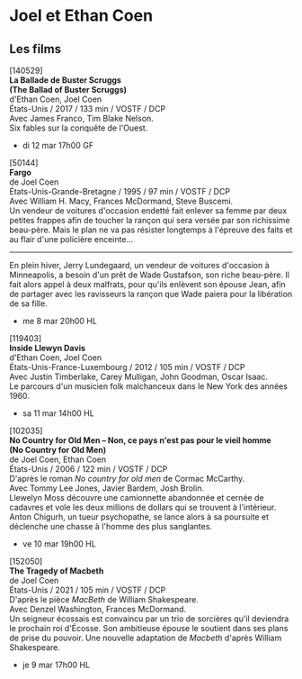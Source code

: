 # Joel et Ethan Coen

## Les films

[140529]  
**La Ballade de Buster Scruggs**  
**(The Ballad of Buster Scruggs)**  
d'Ethan Coen, Joel Coen  
États-Unis / 2017 / 133 min / VOSTF / DCP  
Avec James Franco, Tim Blake Nelson.  
Six fables sur la conquête de l'Ouest.

- di 12 mar 17h00 GF

[50144]  
**Fargo**  
de Joel Coen  
États-Unis-Grande-Bretagne / 1995 / 97 min / VOSTF / DCP  
Avec William H. Macy, Frances McDormand, Steve Buscemi.  
Un vendeur de voitures d'occasion endetté fait enlever sa femme par deux petites frappes afin de toucher la rançon qui sera versée par son richissime beau-père. Mais le plan ne va pas résister longtemps à l'épreuve des faits et au flair d'une policière enceinte...

---

En plein hiver, Jerry Lundegaard, un vendeur de voitures d'occasion à Minneapolis, a besoin d'un prêt de Wade Gustafson, son riche beau-père. Il fait alors appel à deux malfrats, pour qu'ils enlèvent son épouse Jean, afin de partager avec les ravisseurs la rançon que Wade paiera pour la libération de sa fille.

- me 8 mar 20h00 HL

[119403]  
**Inside Llewyn Davis**  
d'Ethan Coen, Joel Coen  
États-Unis-France-Luxembourg / 2012 / 105 min / VOSTF / DCP  
Avec Justin Timberlake, Carey Mulligan, John Goodman, Oscar Isaac.  
Le parcours d'un musicien folk malchanceux dans le New York des années 1960.

- sa 11 mar 14h00 HL

[102035]  
**No Country for Old Men – Non, ce pays n'est pas pour le vieil homme**  
**(No Country for Old Men)**  
de Joel Coen, Ethan Coen  
États-Unis / 2006 / 122 min / VOSTF / DCP  
D'après le roman _No country for old men_ de Cormac McCarthy.  
Avec Tommy Lee Jones, Javier Bardem, Josh Brolin.  
Llewelyn Moss découvre une camionnette abandonnée et cernée de cadavres et vole les deux millions de dollars qui se trouvent à l'intérieur. Anton Chigurh, un tueur psychopathe, se lance alors à sa poursuite et déclenche une chasse à l'homme des plus sanglantes.

- ve 10 mar 19h00 HL

[152050]  
**The Tragedy of Macbeth**  
de Joel Coen  
États-Unis / 2021 / 105 min / VOSTF / DCP  
D'après le pièce _MacBeth_ de William Shakespeare.  
Avec Denzel Washington, Frances McDormand.  
Un seigneur écossais est convaincu par un trio de sorcières qu'il deviendra le prochain roi d'Écosse. Son ambitieuse épouse le soutient dans ses plans de prise du pouvoir. Une nouvelle adaptation de _Macbeth_ d'après William Shakespeare.

- je 9 mar 17h00 HL

